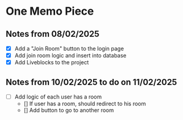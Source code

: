 # One Memo Piece

## Notes from 08/02/2025

- [x] Add a "Join Room" button to the login page
- [x] Add join room logic and insert into database
- [x] Add Liveblocks to the project

## Notes from 10/02/2025 to do on 11/02/2025

- [ ] Add logic of each user has a room
  - [] If user has a room, should redirect to his room
  - [] Add button to go to another room

